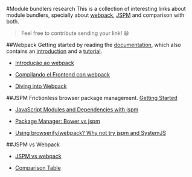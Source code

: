 #Module bundlers research
This is a collection of interesting links about module bundlers, specially about [webpack](http://webpack.github.io), [JSPM](http://jspm.io/) and comparison with both.

> Feel free to contribute sending your link! :smile:

##Webpack
Getting started by reading the [documentation](http://webpack.github.io/docs/), which also contains an [introduction](http://webpack.github.io/docs/what-is-webpack.html) and a [tutorial](http://webpack.github.io/docs/tutorials/getting-started/).

- [Introdução ao webpack](http://tableless.com.br/introducao-ao-webpack/)

- [Compilando el Frontend con webpack](https://medium.com/@sergiodxa/compilando-el-frontend-con-webpack-d251f7a632ec)

- [Diving into Webpack](https://web-design-weekly.com/2014/09/24/diving-webpack/)

##JSPM
Frictionless browser package management. [Getting Started](https://github.com/jspm/jspm-cli/blob/master/docs/getting-started.md)


- [JavaScript Modules and Dependencies with jspm](http://javascriptplayground.com/blog/2014/11/js-modules-jspm-systemjs/)

- [Package Manager: Bower vs jspm](http://stackoverflow.com/questions/25416813/package-manager-bower-vs-jspm)

- [Using browserify/webpack? Why not try jspm and SystemJS](http://nervosax.com/2015/08/05/why-not-try-jspm-and-systemjs/)

##JSPM vs Webpack

- [JSPM vs webpack](http://ilikekillnerds.com/2015/07/jspm-vs-webpack/)

- [Comparison Table](https://webpack.github.io/docs/comparison.html)